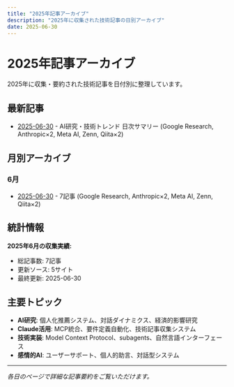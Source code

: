 ```yaml
---
title: "2025年記事アーカイブ"
description: "2025年に収集された技術記事の日別アーカイブ"
date: 2025-06-30
---
```


# 2025年記事アーカイブ

2025年に収集・要約された技術記事を日付別に整理しています。

## 最新記事

- [2025-06-30](./2025-06-30/) - AI研究・技術トレンド 日次サマリー (Google Research, Anthropic×2, Meta AI, Zenn, Qiita×2)

## 月別アーカイブ

### 6月
- [2025-06-30](./2025-06-30/) - 7記事 (Google Research, Anthropic×2, Meta AI, Zenn, Qiita×2)

## 統計情報

**2025年6月の収集実績:**
- 総記事数: 7記事
- 更新ソース: 5サイト
- 最終更新: 2025-06-30

## 主要トピック

- **AI研究**: 個人化推薦システム、対話ダイナミクス、経済的影響研究
- **Claude活用**: MCP統合、要件定義自動化、技術記事収集システム
- **技術実装**: Model Context Protocol、subagents、自然言語インターフェース
- **感情的AI**: ユーザーサポート、個人的助言、対話型システム

---

*各日のページで詳細な記事要約をご覧いただけます。*